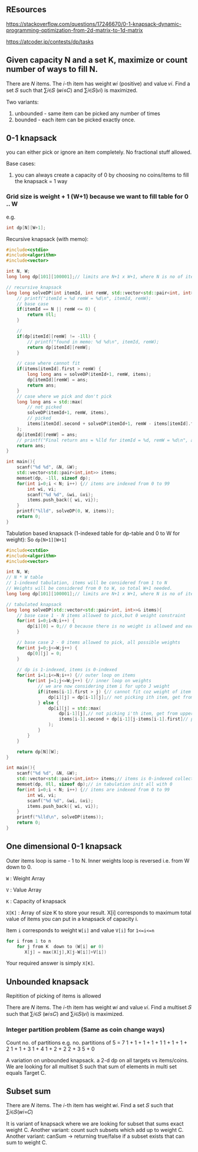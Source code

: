 

## REsources

https://stackoverflow.com/questions/17246670/0-1-knapsack-dynamic-programming-optimization-from-2d-matrix-to-1d-matrix

https://atcoder.jp/contests/dp/tasks


## Given capacity N and a set K, maximize or count number of ways to fill N.

There are 𝑁 items. The 𝑖-th item has weight 𝑤𝑖 (positive) and value 𝑣𝑖. 
Find a set 𝑆 such that ∑𝑖∈𝑆 (𝑤𝑖≤𝐶) and ∑𝑖∈𝑆(𝑣𝑖) is maximized.

Two variants:
1. unbounded - same item can be picked any number of times
2. bounded - each item can be picked exactly once.

## 0-1 knapsack

you can either pick or ignore an item completely. No fractional stuff allowed.

Base cases:
1. you can always create a capacity of 0 by choosing no coins/items to 
fill the knapsack = 1 way

### Grid size is weight + 1 (W+1) because we want to fill table for 0 .. W

e.g.
```cpp
int dp[N][W+1];
```

Recursive knapsack (with memo):
```cpp
#include<cstdio>
#include<algorithm>
#include<vector>

int N, W;
long long dp[101][100001];// limits are N+1 x W+1, where N is no of items, W is possible weights

// recursive knapsack
long long solveDP(int itemId, int remW, std::vector<std::pair<int, int>>& items){
    // printf("itemId = %d remW = %d\n", itemId, remW);
    // base case
    if(itemId == N || remW <= 0) {
        return 0ll;
    }

    // 
    if(dp[itemId][remW] != -1ll) {
        // printf("found in memo: %d %d\n", itemId, remW);
        return dp[itemId][remW];
    }

    // case where cannot fit
    if(items[itemId].first > remW) {
        long long ans = solveDP(itemId+1, remW, items);
        dp[itemId][remW] = ans;
        return ans;
    }
    // case where we pick and don't pick
    long long ans = std::max(
        // not picked
        solveDP(itemId+1, remW, items),
        // picked
        items[itemId].second + solveDP(itemId+1, remW - items[itemId].first, items)
    );
    dp[itemId][remW] = ans;
    // printf("Final return ans = %lld for itemId = %d, remW = %d\n", ans, itemId, remW);
    return ans;
}

int main(){
    scanf("%d %d", &N, &W);
    std::vector<std::pair<int,int>> items;
    memset(dp, -1ll, sizeof dp);
    for(int i=0;i < N; i++) {// items are indexed from 0 to 99
        int wi, vi;
        scanf("%d %d", &wi, &vi);
        items.push_back({ wi, vi});
    }
    printf("%lld", solveDP(0, W, items));
    return 0;
}
```

Tabulation based knapsack (1-indexed table for dp-table and 0 to W for weight):
So `dp[N+1][W+1]`

```cpp
#include<cstdio>
#include<algorithm>
#include<vector>

int N, W;
// N * W table
// 1-indexed tabulation, items will be considered from 1 to N
// Weights will be considered from 0 to W, so total W+1 needed.
long long dp[101][100001];// limits are N+1 x W+1, where N is no of items, W is possible weights

// tabulated knapsack
long long solveDP(std::vector<std::pair<int, int>>& items){
    // base case 1 - N items allowed to pick,but 0 weight constraint
    for(int i=0;i<N;i++) {
        dp[i][0] = 0;// 0 because there is no weight is allowed and each item weighs something positive
    }

    // base case 2 - 0 items allowed to pick, all possible weights
    for(int j=0;j<=W;j++) {
        dp[0][j] = 0;
    }
    
    // dp is 1-indexed, items is 0-indexed
    for(int i=1;i<=N;i++) {// outer loop on items
        for(int j=1;j<=W;j++) {// inner loop on weights
            // we are now considering item i for upto J weight
            if(items[i-1].first > j) {// cannot fit coz weight of item under consideration is larger than capacity, cannot be picked
                dp[i][j] = dp[i-1][j];// not picking ith item, get from upper row i.e. previous items
            } else {
                dp[i][j] = std::max(
                    dp[i-1][j],// not picking i'th item, get from upper row previous items
                    items[i-1].second + dp[i-1][j-items[i-1].first]// picking ith item, remaining weight was filled with previous items
                );
            }
        }
    }

    return dp[N][W];
}

int main(){
    scanf("%d %d", &N, &W);
    std::vector<std::pair<int,int>> items;// items is 0-indexed collection of items.
    memset(dp, 0ll, sizeof dp);// in tabulation init all with 0
    for(int i=0;i < N; i++) {// items are indexed from 0 to 99
        int wi, vi;
        scanf("%d %d", &wi, &vi);
        items.push_back({ wi, vi});
    }
    printf("%lld\n", solveDP(items));
    return 0;
}
```

## One dimensional 0-1 knapsack

Outer items loop is same - 1 to N.
Inner weights loop is reversed i.e. from W down to 0.

`W` : Weight Array

`V` : Value Array

`K` : Capacity of knapsack

`X[K]` : Array of size K to store your result. X[i] corresponds to maximum total value of items you can put in a knapsack of capacity i.

Item `i` corresponds to weight `W[i]` and value `V[i]` for `1<=i<=n`
```cpp
for i from 1 to n
    for j from K  down to (W[i] or 0)
       X[j] = max(X[j],X[j-W[i]]+V[i])
```
Your required answer is simply `X[K]`.

## Unbounded knapsack

Repitition of picking of items is allowed

There are 𝑁 items. The 𝑖-th item has weight 𝑤𝑖 and value 𝑣𝑖. 
Find a multiset 𝑆 such that ∑𝑖∈𝑆 (𝑤𝑖≤𝐶) and ∑𝑖∈𝑆(𝑣𝑖) is maximized.

### Integer partition problem (Same as coin change ways)

Count no. of partitions e.g.
no. partitions of 5 = 7
1 + 1 + 1 + 1 + 1
1 + 1 + 1 + 2
1 + 1 + 3
1 + 4
1 + 2 + 2
2 + 3
5 + 0

A variation on unbounded knapsack. a 2-d dp on all targets vs items/coins.
We are looking for all multiset S such that sum of elements in multi set equals Target C.


## Subset sum

There are 𝑁 items. The 𝑖-th item has weight 𝑤𝑖. 
Find a set 𝑆 such that ∑𝑖∈𝑆(𝑤𝑖=𝐶)

It is variant of knapsack where we are looking for subset that sums exact weight C.
Another variant: count such subsets which add up to weight C.
Another variant: canSum -> returning true/false if a subset exists that can sum to weight C.